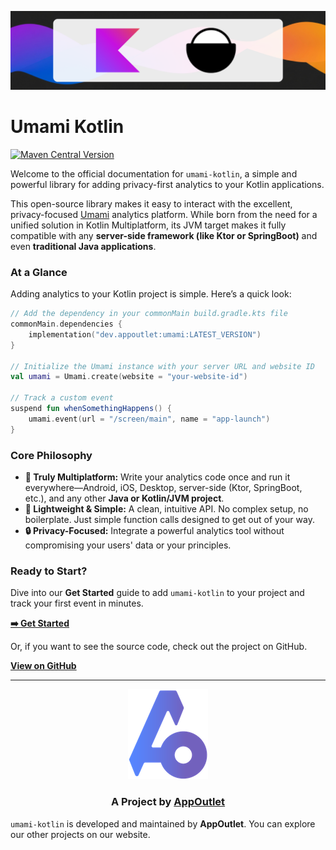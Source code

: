 ![banner](img/banner.png)
# Umami Kotlin

[![Maven Central Version](https://img.shields.io/maven-central/v/dev.appoutlet/umami?style=for-the-badge&label=Maven%20Central&link=https%3A%2F%2Fcentral.sonatype.com%2Fartifact%2Fdev.appoutlet%2Fumami)](https://central.sonatype.com/artifact/dev.appoutlet/umami)

Welcome to the official documentation for `umami-kotlin`, a simple and powerful library for adding privacy-first analytics to your Kotlin applications.

This open-source library makes it easy to interact with the excellent, privacy-focused [Umami](https://umami.is) analytics platform. While born from the need for a unified solution in Kotlin Multiplatform, its JVM target makes it fully compatible with any **server-side framework (like Ktor or SpringBoot)** and even **traditional Java applications**.

### **At a Glance**

Adding analytics to your Kotlin project is simple. Here’s a quick look:

```kotlin
// Add the dependency in your commonMain build.gradle.kts file
commonMain.dependencies {
    implementation("dev.appoutlet:umami:LATEST_VERSION")
}

// Initialize the Umami instance with your server URL and website ID
val umami = Umami.create(website = "your-website-id")

// Track a custom event
suspend fun whenSomethingHappens() {
    umami.event(url = "/screen/main", name = "app-launch")
}
```

### **Core Philosophy**

* **💎 Truly Multiplatform:** Write your analytics code once and run it everywhere—Android, iOS, Desktop, server-side (Ktor, SpringBoot, etc.), and any other **Java or Kotlin/JVM project**.
* **🚀 Lightweight & Simple:** A clean, intuitive API. No complex setup, no boilerplate. Just simple function calls designed to get out of your way.
* **🔒 Privacy-Focused:** Integrate a powerful analytics tool without compromising your users' data or your principles.

### **Ready to Start?**

Dive into our **Get Started** guide to add `umami-kotlin` to your project and track your first event in minutes.

**[➡️ Get Started](get-started.md)**

Or, if you want to see the source code, check out the project on GitHub.

**[View on GitHub](https://github.com/AppOutlet/umami-kotlin)**

-----
<div align="center">

![AppOutlet Logo](img/appoutlet.png)
### **A Project by [AppOutlet](https://appoutlet.dev)**

</div>

 `umami-kotlin` is developed and maintained by **AppOutlet**. You can explore our other projects on our website.
 
